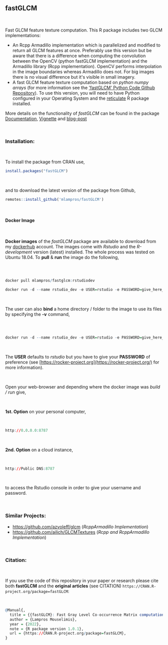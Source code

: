 
## fastGLCM

<br>

Fast GLCM feature texture computation. This R package includes two GLCM implementations: 

* An Rcpp Armadillo implementation which is parallelized and modified to return all GLCM features at once. Preferably use this version but be aware that there is a difference when computing the convolution between the OpenCV (python fastGLCM implementation) and the Armadillo library (Rcpp implementation). OpenCV performs interpolation in the image boundaries whereas Armadillo does not. For big images there is no visual difference but it's visible in small imagery.
* A fast GLCM feature texture computation based on *python numpy arrays* (for more information see the ['fastGLCM' Python Code Github Repository](https://github.com/tzm030329/GLCM)). To use this version, you will need to have Python configured in your Operating System and the [reticulate](https://github.com/rstudio/reticulate) R package installed.

More details on the functionality of *fastGLCM* can be found in the package [Documentation](https://mlampros.github.io/fastGLCM/reference/index.html), [Vignette](https://mlampros.github.io/fastGLCM/articles/fastGLCM_Functionality.html) and [blog-post](http://mlampros.github.io/2022/08/16/gray_level_co_occurrence_matrix/)

<br>

### Installation:

<br>

To install the package from CRAN use, 

```R
install.packages("fastGLCM")

```
<br>

and to download the latest version of the package from Github,

```R
remotes::install_github('mlampros/fastGLCM')

```

<br>

#### **Docker Image**

<br>

**Docker images** of the *fastGLCM* package are available to download from my [dockerhub](https://hub.docker.com/r/mlampros/fastglcm) account. The images come with *Rstudio* and the *R-development* version (latest) installed. The whole process was tested on Ubuntu 18.04. To **pull** & **run** the image do the following,

<br>

```R

docker pull mlampros/fastglcm:rstudiodev

docker run -d --name rstudio_dev -e USER=rstudio -e PASSWORD=give_here_your_password --rm -p 8787:8787 mlampros/fastglcm:rstudiodev

```

<br>

The user can also **bind** a home directory / folder to the image to use its files by specifying the **-v** command,

<br>

```R

docker run -d --name rstudio_dev -e USER=rstudio -e PASSWORD=give_here_your_password --rm -p 8787:8787 -v /home/YOUR_DIR:/home/rstudio/YOUR_DIR mlampros/fastglcm:rstudiodev


```

<br>

The **USER** defaults to *rstudio* but you have to give your **PASSWORD** of preference (see [https://rocker-project.org](https://rocker-project.org/) for more information).

<br>

Open your web-browser and depending where the docker image was *build / run* give, 

<br>

**1st. Option** on your personal computer,

<br>

```R
http://0.0.0.0:8787 

```

<br>

**2nd. Option** on a cloud instance, 

<br>

```R
http://Public DNS:8787

```

<br>

to access the Rstudio console in order to give your username and password.

<br>

### **Similar Projects:**

* https://github.com/azvoleff/glcm  (*RcppArmadillo Implementation*)
* https://github.com/ailich/GLCMTextures  (*Rcpp and RcppArmadillo Implementation*)

<br>

### Citation:

<br>

If you use the code of this repository in your paper or research please cite both **fastGLCM** and the **original articles** (see CITATION) `https://CRAN.R-project.org/package=fastGLCM`:

<br>

```R
@Manual{,
  title = {{fastGLCM}: Fast Gray Level Co-occurrence Matrix computation (GLCM) using R},
  author = {Lampros Mouselimis},
  year = {2022},
  note = {R package version 1.0.1},
  url = {https://CRAN.R-project.org/package=fastGLCM},
}
```

<br>
